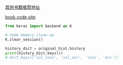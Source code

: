 [其他书籍推荐地址](https://mp.weixin.qq.com/s/xTR0SZK3bn2imM78ol6Q5g)

[book code site](https://github.com/fchollet/deep-learning-with-python-notebooks)

```python
from keras import backend as K

# Some memory clean-up
K.clear_session()

history_dict = original_hist.history
print(history_dict.keys())
# dict_keys(['val_loss', 'val_acc', 'loss', 'acc'])
```


